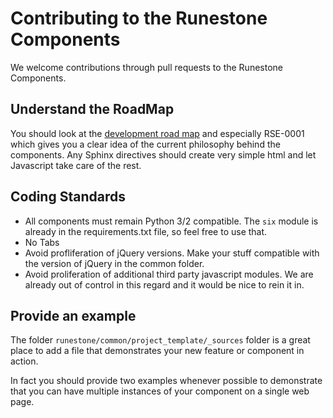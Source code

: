 Contributing to the Runestone Components
========================================

We welcome contributions through pull requests to the Runestone Components.

Understand the RoadMap
----------------------

You should look at the [development road map](https://github.com/bnmnetp/runestone/wiki/DevelopmentRoadmap) 
and especially RSE-0001 which gives you a clear idea of the current philosophy behind the components.  Any 
Sphinx directives should create very simple html and let Javascript take care of the rest.

Coding Standards
----------------

* All components must remain Python 3/2 compatible.   The ``six`` module is already 
in the requirements.txt file, so feel free to use that.
* No Tabs
* Avoid profliferation of jQuery versions.  Make your stuff compatible with the version
of jQuery in the common folder.
* Avoid proliferation of additional third party javascript modules.  We are already out of 
control in this regard and it would be nice to rein it in.


Provide an example
------------------

The folder ``runestone/common/project_template/_sources`` folder is a great place to add a file
that demonstrates your new feature or component in action.

In fact you should provide two examples whenever possible to demonstrate that you can have 
multiple instances of your component on a single web page.
